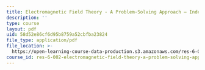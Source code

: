 ```yaml
---
title: Electromagnetic Field Theory - A Problem-Solving Approach – Index
description: ''
type: course
layout: pdf
uid: 58d52e86cf6d95b8759a52cbfba23824
file_type: application/pdf
file_location: >-
  https://open-learning-course-data-production.s3.amazonaws.com/res-6-002-electromagnetic-field-theory-a-problem-solving-approach-spring-2008/58d52e86cf6d95b8759a52cbfba23824_MITRES_6_002S08_index.pdf
course_id: res-6-002-electromagnetic-field-theory-a-problem-solving-approach-spring-2008
---
```

